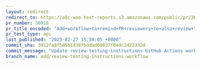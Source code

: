 ```yaml
---
layout: redirect
redirect_to: https://a8c-woo-test-reports.s3.amazonaws.com/public/pr/36918/api/index.html
pr_number: 36918
pr_title_encoded: "Add+workflow+to+remind+PR+reviewers+to+also+review+the+testing+instructions."
pr_test_type: api
last_published: "2023-02-27 15:58:05 +0000"
commit_sha: 3912fa8f5d5b1d38fbddad60837f04dc2422332d
commit_message: "Update review-testing-instructions GitHub Actions workflow to find if…"
branch_name: add/review-testing-instructions-workflow
---
```

